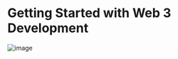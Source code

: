 # Getting Started with Web 3 Development
![image](https://user-images.githubusercontent.com/79845207/154804048-4d3d7c94-d76f-47ba-a60b-5ad95064cd18.png)
